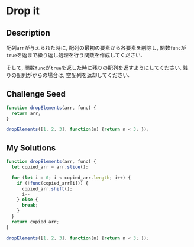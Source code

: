 # Drop it

## Description
配列`arr`が与えられた時に, 配列の最初の要素から各要素を削除し,
関数`func`が`true`を返まで繰り返し処理を行う関数を作成してください.

そして, 関数`func`が`true`を返した時に残りの配列を返すようにしてください.
残りの配列がからの場合は, 空配列を返却してください.

## Challenge Seed
```js
function dropElements(arr, func) {
  return arr;
}

dropElements([1, 2, 3], function(n) {return n < 3; });
```

## My Solutions
```js
function dropElements(arr, func) {
  let copied_arr = arr.slice();

  for (let i = 0; i < copied_arr.length; i++) {
    if (!func(copied_arr[i])) {
      copied_arr.shift();
      i--
    } else {
      break;
    }
  }
  return copied_arr;
}

dropElements([1, 2, 3], function(n) {return n < 3; });
```